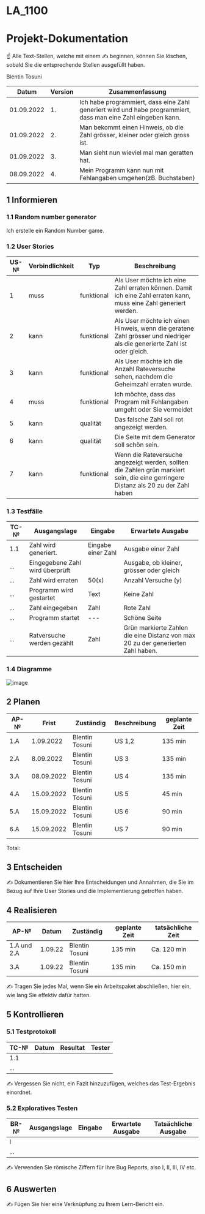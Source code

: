 # LA_1100

# Projekt-Dokumentation

☝️ Alle Text-Stellen, welche mit einem ✍️ beginnen, können Sie löschen, sobald Sie die entsprechende Stellen ausgefüllt haben.

Blentin Tosuni

| Datum | Version | Zusammenfassung                                              |
| ----- | ------- | ------------------------------------------------------------ |
| 01.09.2022 | 1.  | Ich habe programmiert, dass eine Zahl generiert wird und habe programmiert, dass man eine Zahl eingeben kann.|
|  01.09.2022  |  2.  |Man bekommt einen Hinweis, ob die Zahl grösser, kleiner oder gleich gross ist.                                                        |
|  01.09.2022      | 3.  |Man sieht nun wieviel mal man geratten hat.                                                              |
|  08.09.2022      | 4. |Mein Programm kann nun mit Fehlangaben umgehen(zB. Buchstaben)                                                              |
## 1 Informieren

### 1.1 Random number generator

Ich erstelle ein Random Number game.

### 1.2 User Stories

| US-№ | Verbindlichkeit | Typ  | Beschreibung                       |
| ---- | --------------- | ---- | ---------------------------------- |
| 1    | muss                | funktional    | Als User möchte ich eine Zahl erraten können. Damit ich eine Zahl erraten kann, muss eine Zahl generiert werden.  |      | muss                | funktional    | Als User möchte ich eine Zahl erraten.               
| 2     | kann                | funktional    |  Als User möchte ich einen Hinweis, wenn die geratene Zahl grösser und niedriger als die generierte Zahl ist oder gleich. 
| 3     | kann              | funktional       | Als User möchte ich die Anzahl Rateversuche sehen, nachdem die Geheimzahl erraten wurde.                
| 4     | muss                  | funktional     | Ich möchte, dass das Program mit Fehlangaben umgeht oder Sie vermeidet 
| 5     | kann                  |  qualität   | Das falsche Zahl soll rot angezeigt werden.   
| 6     | kann                  |  qualität   | Die Seite mit dem Generator soll schön sein.
| 7     | kann                  |  funktional | Wenn die Rateversuche angezeigt werden, sollten die Zahlen grün markiert sein, die eine gerringere Distanz als 20 zu der Zahl haben


### 1.3 Testfälle

| TC-№ | Ausgangslage | Eingabe | Erwartete Ausgabe |
| ---- | ------------ | ------- | ----------------- |
| 1.1  |  Zahl wird generiert. | Eingabe einer Zahl        | Ausgabe einer Zahl                  |
| ...  | Eingegebene Zahl wird überprüft |        |  Ausgabe, ob kleiner, grösser oder gleich                 |
| ...  |Zahl wird erraten |50(x)        |Anzahl Versuche (y)                 |
| ...  | Programm wird gestartet  |Text|Keine Zahl    
| ...  |Zahl eingegeben | Zahl  |Rote Zahl|50(x)        
| ...  |Programm startet |---       |Schöne Seite              |
| ...  |Ratversuche werden gezählt |Zahl       |Grün markierte Zahlen die eine Distanz von max 20 zu der generierten Zahl haben.                 |

      
### 1.4 Diagramme

![image](https://user-images.githubusercontent.com/111045987/186598625-753a8022-d7d3-4d82-92c9-028f78314c37.png)


## 2 Planen

| AP-№ | Frist | Zuständig | Beschreibung | geplante Zeit |
| ---- | ----- | --------- | ------------ | ------------- |
| 1.A |1.09.2022| Blentin Tosuni | US 1,2 | 135 min       |
| 2.A  |8.09.2022| Blentin Tosuni | US 3 | 135 min        |
| 3.A  |08.09.2022| Blentin Tosuni | US 4 | 135 min        |
| 4.A  |15.09.2022| Blentin Tosuni | US 5 | 45 min         |
| 5.A  |15.09.2022| Blentin Tosuni | US 6 | 90 min         |
| 6.A  |15.09.2022| Blentin Tosuni | US 7 | 90 min         |

Total: 



## 3 Entscheiden

✍️ Dokumentieren Sie hier Ihre Entscheidungen und Annahmen, die Sie im Bezug auf Ihre User Stories und die Implementierung getroffen haben.

## 4 Realisieren

| AP-№ | Datum | Zuständig | geplante Zeit | tatsächliche Zeit |
| ---- | ----- | --------- | ------------- | ----------------- |
| 1.A und 2.A  | 1.09.22      |  Blentin Tosuni         | 135 min              | Ca. 120 min                  |
|3.A   | 1.09.22      |Blentin Tosuni           |135 min               | Ca. 150 min                 |

✍️ Tragen Sie jedes Mal, wenn Sie ein Arbeitspaket abschließen, hier ein, wie lang Sie effektiv dafür hatten.

## 5 Kontrollieren

### 5.1 Testprotokoll

| TC-№ | Datum | Resultat | Tester |
| ---- | ----- | -------- | ------ |
| 1.1  |       |          |        |
| ...  |       |          |        |

✍️ Vergessen Sie nicht, ein Fazit hinzuzufügen, welches das Test-Ergebnis einordnet.

### 5.2 Exploratives Testen

| BR-№ | Ausgangslage | Eingabe | Erwartete Ausgabe | Tatsächliche Ausgabe |
| ---- | ------------ | ------- | ----------------- | -------------------- |
| I    |              |         |                   |                      |
| ...  |              |         |                   |                      |

✍️ Verwenden Sie römische Ziffern für Ihre Bug Reports, also I, II, III, IV etc.

## 6 Auswerten

✍️ Fügen Sie hier eine Verknüpfung zu Ihrem Lern-Bericht ein.
